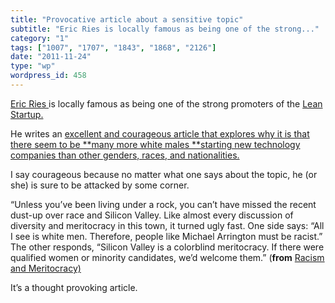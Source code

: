 ```yaml
---
title: "Provocative article about a sensitive topic"
subtitle: "Eric Ries is locally famous as being one of the strong..."
category: "1"
tags: ["1007", "1707", "1843", "1868", "2126"]
date: "2011-11-24"
type: "wp"
wordpress_id: 458
---
```

[Eric Ries ](http://www.crunchbase.com/person/eric-ries)is locally famous as being one of the strong promoters of the [Lean Startup.](http://www.amazon.com/dp/0307887898/?tag=blogbridge-20)

He writes an [excellent and courageous article that explores why it is that there seem to be **many more white males **starting new technology companies than other genders, races, and nationalities.](http://techcrunch.com/2011/11/19/racism-and-meritocracy/)

I say courageous because no matter what one says about the topic, he (or she) is sure to be attacked by some corner.

> 
“Unless you’ve been living under a rock, you can’t have missed the recent dust-up over race and Silicon Valley. Like almost every discussion of diversity and meritocracy in this town, it turned ugly fast. One side says: “All I see is white men. Therefore, people like Michael Arrington must be racist.” The other responds, “Silicon Valley is a colorblind meritocracy. If there were qualified women or minority candidates, we’d welcome them.” (**from** [Racism and Meritocracy)](http://techcrunch.com/2011/11/19/racism-and-meritocracy/)

It’s a thought provoking article.